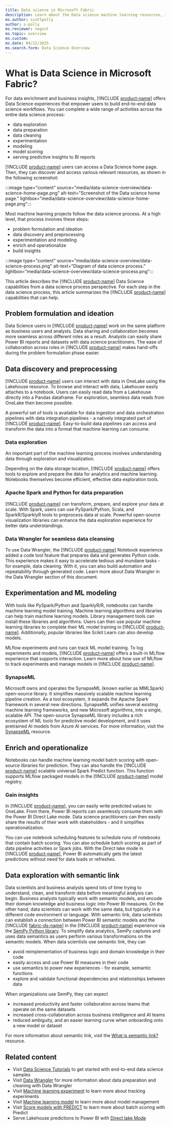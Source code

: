 ```yaml
---
title: Data science in Microsoft Fabric
description: Learn about the Data science machine learning resources, including models, experiments, and notebooks.
ms.author: scottpolly
author: s-polly
ms.reviewer: negust
ms.topic: overview
ms.custom:
ms.date: 04/22/2025
ms.search.form: Data Science Overview
---
```


# What is Data Science in Microsoft Fabric?

For data enrichment and business insights, [!INCLUDE [product-name](../includes/product-name.md)] offers Data Science experiences that empower users to build end-to-end data science workflows. You can complete a wide range of activities across the entire data science process:

- data exploration
- data preparation
- data cleaning
- experimentation
- modeling
- model scoring
- serving predictive insights to BI reports

[!INCLUDE [product-name](../includes/product-name.md)] users can access a Data Science home page. Then, they can discover and access various relevant resources, as shown in the following screenshot:

:::image type="content" source="media/data-science-overview/data-science-home-page.png" alt-text="Screenshot of the Data science home page." lightbox="media/data-science-overview/data-science-home-page.png":::

Most machine learning projects follow the data science process. At a high level, that process involves these steps:

- problem formulation and ideation
- data discovery and preprocessing
- experimentation and modeling
- enrich and operationalize
- build insights

:::image type="content" source="media/data-science-overview/data-science-process.png" alt-text="Diagram of data science process." lightbox="media/data-science-overview/data-science-process.png":::

This article describes the [!INCLUDE [product-name](../includes/product-name.md)] Data Science capabilities from a data science process perspective. For each step in the data science process, this article summarizes the [!INCLUDE [product-name](../includes/product-name.md)] capabilities that can help.

## Problem formulation and ideation

Data Science users in [!INCLUDE [product-name](../includes/product-name.md)] work on the same platform as business users and analysts. Data sharing and collaboration becomes more seamless across different roles as a result. Analysts can easily share Power BI reports and datasets with data science practitioners. The ease of collaboration across roles in [!INCLUDE [product-name](../includes/product-name.md)] makes hand-offs during the problem formulation phase easier.

## Data discovery and preprocessing

[!INCLUDE [product-name](../includes/product-name.md)] users can interact with data in OneLake using the Lakehouse resource. To browse and interact with data, Lakehouse easily attaches to a notebook. Users can easily read data from a Lakehouse directly into a Pandas dataframe. For exploration, seamless data reads from OneLake then become possible.

A powerful set of tools is available for data ingestion and data orchestration pipelines with data integration pipelines - a natively integrated part of [!INCLUDE [product-name](../includes/product-name.md)]. Easy-to-build data pipelines can access and transform the data into a format that machine learning can consume.

### Data exploration

An important part of the machine learning process involves understanding data through exploration and visualization.

Depending on the data storage location, [!INCLUDE [product-name](../includes/product-name.md)] offers tools to explore and prepare the data for analytics and machine learning. Notebooks themselves become efficient, effective data exploration tools.

### Apache Spark and Python for data preparation

[!INCLUDE [product-name](../includes/product-name.md)] can transform, prepare, and explore your data at scale. With Spark, users can use PySpark/Python, Scala, and SparkR/SparklyR tools to preprocess data at scale. Powerful open-source visualization libraries can enhance the data exploration experience for better data understandings.

### Data Wrangler for seamless data cleansing

To use Data Wrangler, the [!INCLUDE [product-name](../includes/product-name.md)] Notebook experience added a code tool feature that prepares data and generates Python code. This experience makes it easy to accelerate tedious and mundane tasks - for example, data cleaning. With it, you can also build automation and repeatability through generated code. Learn more about Data Wrangler in the Data Wrangler section of this document.

## Experimentation and ML modeling

With tools like PySpark/Python and SparklyR/R, notebooks can handle machine learning model training. Machine learning algorithms and libraries can help train machine learning models. Library management tools can install these libraries and algorithms. Users can then use popular machine learning libraries to complete their ML model training in [!INCLUDE [product-name](../includes/product-name.md)]. Additionally, popular libraries like Scikit Learn can also develop models.

MLflow experiments and runs can track ML model training. To log experiments and models, [!INCLUDE [product-name](../includes/product-name.md)] offers a built-in MLflow experience that supports interaction. Learn more about how use of MLflow to track experiments and manage models in [!INCLUDE [product-name](../includes/product-name.md)].

### SynapseML

Microsoft owns and operates the SynapseML (known earlier as MMLSpark) open-source library. It simplifies massively scalable machine learning pipeline creation. As a tool ecosystem, it expands the Apache Spark framework in several new directions. SynapseML unifies several existing machine learning frameworks, and new Microsoft algorithms, into a single, scalable API. The open-source SynapseML library includes a rich ecosystem of ML tools for predictive model development, and it uses pretrained AI models from Azure AI services. For more information, visit the [SynapseML](https://aka.ms/spark) resource.

## Enrich and operationalize

Notebooks can handle machine learning model batch scoring with open-source libraries for prediction. They can also handle the [!INCLUDE [product-name](../includes/product-name.md)] scalable universal Spark Predict function. This function supports MLflow packaged models in the [!INCLUDE [product-name](../includes/product-name.md)] model registry.

### Gain insights

In [!INCLUDE [product-name](../includes/product-name.md)], you can easily write predicted values to OneLake. From there, Power BI reports can seamlessly consume them with the Power BI Direct Lake mode. Data science practitioners can then easily share the results of their work with stakeholders - and it simplifies operationalization.

You can use notebook scheduling features to schedule runs of notebooks that contain batch scoring. You can also schedule batch scoring as part of data pipeline activities or Spark jobs. With the Direct lake mode in [!INCLUDE [product-name](../includes/product-name.md)], Power BI automatically gets the latest predictions without need for data loads or refreshes.

## Data exploration with semantic link

Data scientists and business analysts spend lots of time trying to understand, clean, and transform data before meaningful analysis can begin. Business analysts typically work with semantic models, and encode their domain knowledge and business logic into Power BI measures. On the other hand, data scientists can work with the same data, but typically in a different code environment or language. With semantic link, data scientists can establish a connection between Power BI semantic models and the [!INCLUDE [fabric-ds-name](includes/fabric-ds-name.md)] in the [!INCLUDE [product-name](../includes/product-name.md)] experience via the [SemPy Python library](/python/api/semantic-link-sempy). To simplify data analytics, SemPy captures and uses data semantics as users perform various transformations on the semantic models. When data scientists use semantic link, they can

- avoid reimplementation of business logic and domain knowledge in their code
- easily access and use Power BI measures in their code
- use semantics to power new experiences - for example, semantic functions
- explore and validate functional dependencies and relationships between data

When organizations use SemPy, they can expect

- increased productivity and faster collaboration across teams that operate on the same datasets
- increased cross-collaboration across business intelligence and AI teams
- reduced ambiguity, and an easier learning curve when onboarding onto a new model or dataset

For more information about semantic link, visit the [What is semantic link?](semantic-link-overview.md) resource.

## Related content

- Visit [Data Science Tutorials](tutorial-data-science-introduction.md) to get started with end-to-end data science samples
- Visit [Data Wrangler](data-wrangler.md) for more information about data preparation and cleaning with Data Wrangler
- Visit [Machine learning experiment](machine-learning-experiment.md) to learn more about tracking experiments
- Visit [Machine learning model](machine-learning-model.md) to learn more about model management
- Visit [Score models with PREDICT](model-scoring-predict.md) to learn more about batch scoring with Predict
- Serve Lakehouse predictions to Power BI with [Direct lake Mode](../fundamentals/lakehouse-power-bi-reporting.md)
